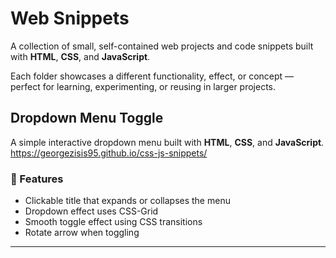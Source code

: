 # Web Snippets

A collection of small, self-contained web projects and code snippets built with **HTML**, **CSS**, and **JavaScript**.  

Each folder showcases a different functionality, effect, or concept — perfect for learning, experimenting, or reusing in larger projects. 

## Dropdown Menu Toggle

A simple interactive dropdown menu built with **HTML**, **CSS**, and **JavaScript**. 
https://georgezisis95.github.io/css-js-snippets/

### 🧠 Features
- Clickable title that expands or collapses the menu  
- Dropdown effect uses CSS-Grid
- Smooth toggle effect using CSS transitions
- Rotate arrow when toggling 

---